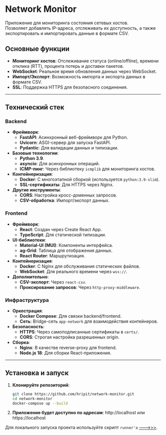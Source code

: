# Network Monitor

Приложение для мониторинга состояния сетевых хостов.  
Позволяет добавлять IP-адреса, отслеживать их доступность, а также экспортировать и импортировать данные в формате CSV.

## Основные функции

- **Мониторинг хостов**: Отслеживание статуса (online/offline), времени отклика (RTT), процента потерь и доставки пакетов.
- **WebSocket**: Реальное время обновления данных через WebSocket.
- **Импорт/Экспорт**: Возможность импорта и экспорта данных в формате CSV.
- **SSL**: Поддержка HTTPS для безопасного соединения.

---

## Технический стек

### Backend
- **Фреймворк**:
  - **FastAPI**: Асинхронный веб-фреймворк для Python.
  - **Uvicorn**: ASGI-сервер для запуска FastAPI.
  - **Pydantic**: Для валидации данных и типизации.
- **Базовые технологии**:
  - **Python 3.9**.
  - **asyncio**: Для асинхронных операций.
  - **ICMP-пинг**: Через библиотеку `icmplib` для мониторинга хостов.
- **Контейнеризация**:
  - **Docker**: С многоэтапной сборкой (используется `python:3.9-slim`).
  - **SSL-сертификаты**: Для HTTPS через Nginx.
- **Другие инструменты**:
  - **CORS**: Настройка кросс-доменных запросов.
  - **CSV-обработка**: Импорт/экспорт данных.

### Frontend
- **Фреймворк**:
  - **React**: Создан через Create React App.
  - **TypeScript**: Для статической типизации.
- **UI-библиотеки**:
  - **Material-UI (MUI)**: Компоненты интерфейса.
  - **ag-Grid**: Таблица для отображения данных.
  - **React Router**: Маршрутизация.
- **Контейнеризация**:
  - **Docker**: С Nginx для обслуживания статических файлов.
  - **WebSocket**: Для реального времени через `wss://`.
- **Дополнительно**:
  - **CSV-экспорт**: Через `react-csv`.
  - **Проксирование запросов**: Через `http-proxy-middleware`.

### Инфраструктура
- **Оркестрация**:
  - **Docker Compose**: Для связки backend/frontend.
  - **Сеть**: Bridge-сеть `app-network` для взаимодействия контейнеров.
- **Безопасность**:
  - **HTTPS**: Через самоподписанные сертификаты в `certs/`.
  - **CORS**: Строгая настройка разрешенных origin.
- **Сборка**:
  - **Nginx**: В качестве reverse-proxy для frontend.
  - **Node.js 18**: Для сборки React-приложения.

---

## Установка и запуск

1. **Клонируйте репозиторий**:
   ```bash
   git clone https://github.com/hripit/network-monitor.git
   cd network-monitor
   docker-compose up --build
2. **Приложение будет доступно по адресам**:
   http://localhost  или https://localhost

Для локального запуска проекта используйте скрипт `runner'a` [--->>>](https://github.com/hripit/network-monitor/blob/main/runner.cmd).
